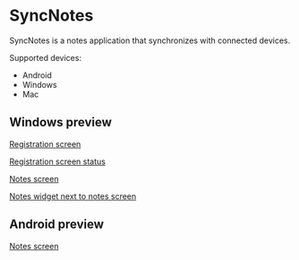 # SyncNotes
SyncNotes is a notes application that synchronizes with connected devices.

Supported devices:
- Android
- Windows
- Mac

## Windows preview
[Registration screen](https://github.com/zeshan321/SyncNotes/blob/master/Preview%20Images/windows-1.png)

[Registration screen status](https://github.com/zeshan321/SyncNotes/blob/master/Preview%20Images/windows-2.png)

[Notes screen](https://github.com/zeshan321/SyncNotes/blob/master/Preview%20Images/windows-3.png)

[Notes widget next to notes screen](https://github.com/zeshan321/SyncNotes/blob/master/Preview%20Images/windows-4.png)

## Android preview
[Notes screen](https://github.com/zeshan321/SyncNotes/blob/master/Preview%20Images/android-1.png)
